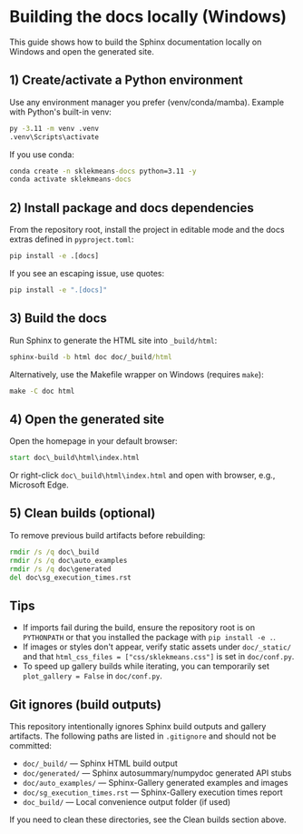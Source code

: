 # Building the docs locally (Windows)

This guide shows how to build the Sphinx documentation locally on Windows and open the generated site.

## 1) Create/activate a Python environment

Use any environment manager you prefer (venv/conda/mamba). Example with Python's built-in venv:

```cmd
py -3.11 -m venv .venv
.venv\Scripts\activate
```

If you use conda:

```cmd
conda create -n sklekmeans-docs python=3.11 -y
conda activate sklekmeans-docs
```

## 2) Install package and docs dependencies

From the repository root, install the project in editable mode and the docs extras defined in `pyproject.toml`:

```cmd
pip install -e .[docs]
```

If you see an escaping issue, use quotes:

```cmd
pip install -e ".[docs]"
```

## 3) Build the docs

Run Sphinx to generate the HTML site into `_build/html`:

```cmd
sphinx-build -b html doc doc/_build/html
```

Alternatively, use the Makefile wrapper on Windows (requires `make`):

```cmd
make -C doc html
```

## 4) Open the generated site

Open the homepage in your default browser:

```cmd
start doc\_build\html\index.html
```

Or right-click `doc\_build\html\index.html` and open with browser, e.g., Microsoft Edge.

## 5) Clean builds (optional)

To remove previous build artifacts before rebuilding:

```cmd
rmdir /s /q doc\_build
rmdir /s /q doc\auto_examples
rmdir /s /q doc\generated
del doc\sg_execution_times.rst
```

## Tips
- If imports fail during the build, ensure the repository root is on `PYTHONPATH` or that you installed the package with `pip install -e .`.
- If images or styles don't appear, verify static assets under `doc/_static/` and that `html_css_files = ["css/sklekmeans.css"]` is set in `doc/conf.py`.
- To speed up gallery builds while iterating, you can temporarily set `plot_gallery = False` in `doc/conf.py`.

## Git ignores (build outputs)

This repository intentionally ignores Sphinx build outputs and gallery artifacts. The following paths are listed in `.gitignore` and should not be committed:

- `doc/_build/` — Sphinx HTML build output
- `doc/generated/` — Sphinx autosummary/numpydoc generated API stubs
- `doc/auto_examples/` — Sphinx-Gallery generated examples and images
- `doc/sg_execution_times.rst` — Sphinx-Gallery execution times report
- `doc_build/` — Local convenience output folder (if used)

If you need to clean these directories, see the Clean builds section above.